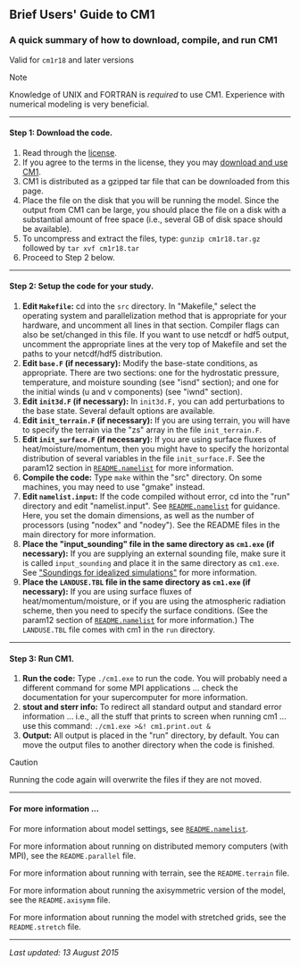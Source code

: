 ## Brief Users' Guide to CM1

### A quick summary of how to download, compile, and run CM1

Valid for `cm1r18` and later versions

> [!NOTE]
> Knowledge of UNIX and FORTRAN is *required* to use CM1. Experience with numerical modeling is very beneficial.

* * *

#### Step 1: Download the code.

1.  Read through the [license](/LICENSE).
2.  If you agree to the terms in the license, they you may [download and use CM1](/downloadcode).
3.  CM1 is distributed as a gzipped tar file that can be downloaded from this page.
4.  Place the file on the disk that you will be running the model. Since the output from CM1 can be large, you should place the file on a disk with a substantial amount of free space (i.e., several GB of disk space should be available).
5.  To uncompress and extract the files, type: `gunzip cm1r18.tar.gz` followed by `tar xvf cm1r18.tar`
6.  Proceed to Step 2 below.

* * *

#### Step 2: Setup the code for your study.

1.  **Edit `Makefile`:** cd into the `src` directory. In "Makefile," select the operating system and parallelization method that is appropriate for your hardware, and uncomment all lines in that section. Compiler flags can also be set/changed in this file. If you want to use netcdf or hdf5 output, uncomment the appropriate lines at the very top of Makefile and set the paths to your netcdf/hdf5 distribution.
2.  **Edit `base.F` (if necessary):** Modify the base-state conditions, as appropriate. There are two sections: one for the hydrostatic pressure, temperature, and moisture sounding (see "isnd" section); and one for the initial winds (u and v components) (see "iwnd" section).
3.  **Edit `init3d.F` (if necessary):** In `init3d.F,` you can add perturbations to the base state. Several default options are available.
4.  **Edit `init_terrain.F` (if necessary):** If you are using terrain, you will have to specify the terrain via the "zs" array in the file `init_terrain.F`.
5.  **Edit `init_surface.F` (if necessary):** If you are using surface fluxes of heat/moisture/momentum, then you might have to specify the horizontal distribution of several variables in the file `init_surface.F`. See the param12 section in [`README.namelist`](README.namelist) for more information.
6.  **Compile the code:** Type `make` within the "src" directory. On some machines, you may need to use "gmake" instead.
7.  **Edit `namelist.input`:** If the code compiled without error, cd into the "run" directory and edit "namelist.input". See [`README.namelist`](README.namelist) for guidance. Here, you set the domain dimensions, as well as the number of processors (using "nodex" and "nodey"). See the README files in the main directory for more information.
8.  **Place the "input\_sounding" file in the same directory as `cm1.exe` (if necessary):** If you are supplying an external sounding file, make sure it is called `input_sounding` and place it in the same directory as `cm1.exe`. See ["Soundings for idealized simulations"](https://www2.mmm.ucar.edu/people/bryan/cm1/soundings/) for more information.
9.  **Place the `LANDUSE.TBL` file in the same directory as `cm1.exe` (if necessary):** If you are using surface fluxes of heat/momentum/moisture, or if you are using the atmospheric radiation scheme, then you need to specify the surface conditions. (See the param12 section of [`README.namelist`](README.namelist) for more information.) The `LANDUSE.TBL` file comes with cm1 in the `run` directory.

* * *

#### Step 3: Run CM1.

1.  **Run the code:** Type `./cm1.exe` to run the code. You will probably need a different command for some MPI applications ... check the documentation for your supercomputer for more information.
2.  **stout and sterr info:** To redirect all standard output and standard error information ... i.e., all the stuff that prints to screen when running cm1 ... use this command: `./cm1.exe >&! cm1.print.out &`
3.  **Output:** All output is placed in the "run" directory, by default. You can move the output files to another directory when the code is finished.

  > [!CAUTION]
  > Running the code again will overwrite the files if they are not moved.

* * *

#### For more information ...

For more information about model settings, see [`README.namelist`](README.namelist).

For more information about running on distributed memory computers (with MPI), see the `README.parallel` file.

For more information about running with terrain, see the `README.terrain` file.

For more information about running the axisymmetric version of the model, see the `README.axisymm` file.

For more information about running the model with stretched grids, see the `README.stretch` file.

* * *

_Last updated: 13 August 2015_
